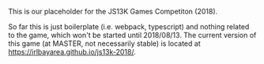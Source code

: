 This is our placeholder for the JS13K Games Competiton (2018).

So far this is just boilerplate (i.e. webpack, typescript) and nothing related
to the game, which won't be started until 2018/08/13. The current version of
this game (at MASTER, not necessarily stable) is located at
https://irlbayarea.github.io/js13k-2018/.
